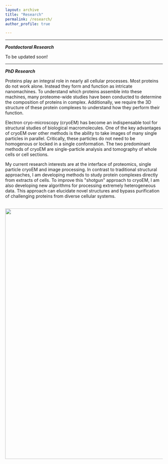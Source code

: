 ```yaml
---
layout: archive
title: "Research"
permalink: /research/
author_profile: true 

---
```


---
***Postdoctoral Research***

To be updated soon!

---
***PhD Research***

Proteins play an integral role in nearly all cellular processes. Most proteins do not work alone. Instead they form and function as intricate nanomachines. To understand which proteins assemble into these machines, many proteome-wide studies have been conducted to determine the composition of proteins in complex. Additionally, we require the 3D structure of these protein complexes to understand how they perform their function.  


Electron cryo-microscopy (cryoEM) has become an indispensable tool for structural studies of biological macromolecules. One of the key advantages of cryoEM over other methods is the ability to take images of many single particles in parallel. Critically, these particles do not need to be homogenous or locked in a single conformation. The two predominant methods of cryoEM are single-particle analysis and tomography of whole cells or cell sections.  


My current research interests are at the interface of proteomics, single particle cryoEM and image processing. In contrast to traditional structural approaches, I am developing methods to study protein complexes directly from extracts of cells. To improve this "shotgun" approach to cryoEM, I am also developing new algorithms for processing extremely heterogeneous data. This approach can elucidate novel structures and bypass purification of challenging proteins from diverse cellular systems.   

<br/>

<img src="../images/shotgun_em_rbc_gallery_2.png" align=center width="800">  